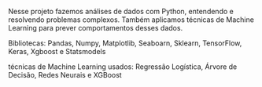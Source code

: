 Nesse projeto fazemos análises de dados com Python, entendendo e resolvendo problemas complexos. Também aplicamos técnicas de Machine Learning para prever comportamentos desses dados.

Bibliotecas:
Pandas,
Numpy,
Matplotlib,
Seaboarn,
Sklearn,
TensorFlow,
Keras,
Xgboost e
Statsmodels

técnicas de Machine Learning usados:
Regressão Logística,
Árvore de Decisão,
Redes Neurais e
XGBoost
